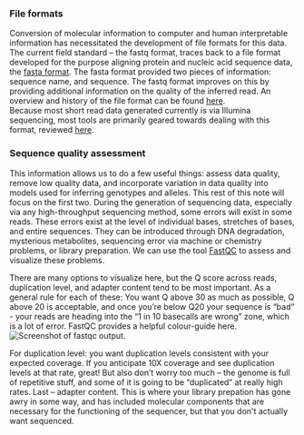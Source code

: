 ### File formats
Conversion of molecular information to computer and human interpretable information has necessitated the development of file formats for this data. The current field standard – the fastq format, traces back to a file format developed for the purpose aligning protein and nucleic acid sequence data, the [fasta format](https://www.pnas.org/doi/abs/10.1073/pnas.85.8.2444). The fasta format provided two pieces of information: sequence name, and sequence. The fastq format improves on this by providing additional information on the quality of the inferred read.  An overview and history of the file format can be found [here](https://doi.org/10.1093/nar/gkp1137).  
Because most short read data generated currently is via Illumina sequencing, most tools are primarily geared towards dealing with this format, reviewed [here](https://www.illumina.com/documents/products/technotes/technote_Q-Scores.pdf).

### Sequence quality assessment
This information allows us to do a few useful things: assess data quality, remove low quality data, and incorporate variation in data quality into models used for inferring genotypes and alleles. This rest of this note will focus on the first two.
During the generation of sequencing data, especially via any high-throughput sequencing method, some errors will exist in some reads. These errors exist at the level of individual bases, stretches of bases, and entire sequences. They can be introduced through DNA degradation, mysterious metabolites, sequencing error via machine or chemistry problems, or library preparation. We can use the tool [FastQC](https://www.bioinformatics.babraham.ac.uk/projects/fastqc/) to assess and visualize these problems.

There are many options to visualize here, but the Q score across reads, duplication level, and adapter content tend to be most important. As a general rule for each of these: You want Q above 30 as much as possible, Q above 20 is acceptable, and once you’re below Q20 your sequence is “bad” - your reads are heading into the “1 in 10 basecalls are wrong” zone, which is a lot of error. FastQC provides a helpful colour-guide here. 
![Screenshot of fastqc output.](https://www.bioinformatics.babraham.ac.uk/projects/fastqc/fastqc.png)




For duplication level: you want duplication levels consistent with your expected coverage. If you anticipate 10X coverage and see duplication levels at that rate, great! But also don’t worry too much – the genome is full of repetitive stuff, and some of it is going to be “duplicated” at really high rates. Last – adapter content. This is where your library prepation has gone awry in some way, and has included molecular components that are necessary for the functioning of the sequencer, but that you don't actually want sequenced. 
